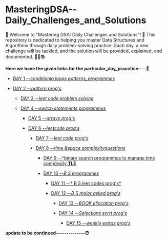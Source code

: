# MasteringDSA--Daily_Challenges_and_Solutions
🎉 Welcome to "Mastering DSA: Daily Challenges and Solutions"! 🎉
This repository is dedicated to helping you master Data Structures and Algorithms through daily problem-solving practice. Each day, a new challenge will be tackled, and the solution will be provided, explained, and documented. 🚀💡📚


**Here we have the given links for the particular_day_pracctice:---🥇**

- [DAY 1 --*conditionla loops patterns_programmes*]()

- [DAY 2 --*pattern prog's*]()

  - [DAY 3 --*leet code problem solving*]()

  - [DAY 4 --*switch statements programmes*]()

    - [DAY 5 --*arrays prog's*]()

    - [DAY 6 --*leetcode prog's*]()

      - [DAY 7 --*leet code prog's*]()

      - [DAY 8 --*time &space somplexityquestions*]()

        - [DAY 9 --*binary search programmes to manage time complexity **TLE**]()

        - [DAY 10 --*B S programmes*]()

          - [DAY 11 --* B S leet codes prog's*]()

          - [DAY 12 --*B S  major asked prog's*]()

            - [DAY 13 --*BOOK allocation prog's*]()

            - [DAY 14 --*Selections sorrt prog's*]()
            
              - [DAY 15 --*weekly extras prog's*]()


**update to be continued--------------⏰**

